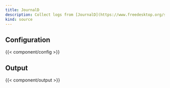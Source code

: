 ```yaml
---
title: JournalD
description: Collect logs from [JournalD](https://www.freedesktop.org/software/systemd/man/systemd-journald.service.html)
kind: source
---
```


## Configuration

{{< component/config >}}

## Output

{{< component/output >}}

